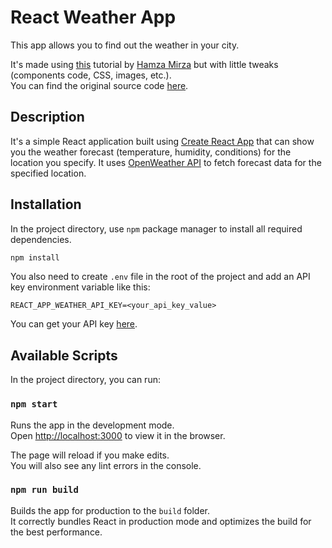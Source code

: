 # React Weather App

This app allows you to find out the weather in your city.<br />

It's made using [this](https://youtu.be/204C9yNeOYI) tutorial by [Hamza Mirza](https://github.com/hamza-mirza) but with little tweaks (components code, CSS, images, etc.).<br />
You can find the original source code [here](https://github.com/hamza-mirza/react-weather-app).

## Description

It's a simple React application built using [Create React App](https://github.com/facebook/create-react-app) that can show you the weather forecast (temperature, humidity, conditions) for the location you specify. It uses [OpenWeather API](https://openweathermap.org/api) to fetch forecast data for the specified location.

## Installation

In the project directory, use `npm` package manager to install all required dependencies.

```bash
npm install
```

You also need to create `.env` file in the root of the project and add an API key environment variable like this:
```
REACT_APP_WEATHER_API_KEY=<your_api_key_value>
```

You can get your API key [here](https://openweathermap.org/api).

## Available Scripts

In the project directory, you can run:

### `npm start`

Runs the app in the development mode.<br />
Open [http://localhost:3000](http://localhost:3000) to view it in the browser.

The page will reload if you make edits.<br />
You will also see any lint errors in the console.

### `npm run build`

Builds the app for production to the `build` folder.<br />
It correctly bundles React in production mode and optimizes the build for the best performance.
